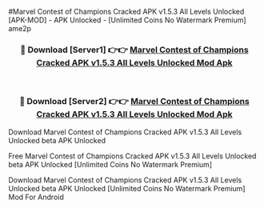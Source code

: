 #Marvel Contest of Champions Cracked APK v1.5.3 All Levels Unlocked [APK-MOD] - APK Unlocked - [Unlimited Coins No Watermark Premium] ame2p



<div align="center">

<h3>🔴 Download [Server1] 👉👉 <a href="https://momento.my/?title=Marvel_Contest_of_Champions_Cracked_APK_v1.5.3_All_Levels_Unlocked">Marvel Contest of Champions Cracked APK v1.5.3 All Levels Unlocked Mod Apk</a></h3><br>

<h3>🔴 Download [Server2] 👉👉 <a href="https://momento.my/?title=Marvel_Contest_of_Champions_Cracked_APK_v1.5.3_All_Levels_Unlocked">Marvel Contest of Champions Cracked APK v1.5.3 All Levels Unlocked Mod Apk</a></h3>
</div>



Download Marvel Contest of Champions Cracked APK v1.5.3 All Levels Unlocked beta APK Unlocked

Free Marvel Contest of Champions Cracked APK v1.5.3 All Levels Unlocked beta APK Unlocked [Unlimited Coins No Watermark Premium]

Download Marvel Contest of Champions Cracked APK v1.5.3 All Levels Unlocked beta APK Unlocked [Unlimited Coins No Watermark Premium] Mod For Android
